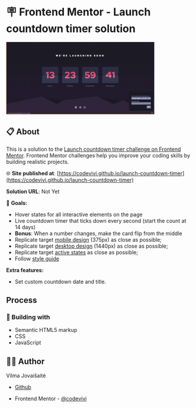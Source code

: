 # 🪧 Frontend Mentor - Launch countdown timer solution

![alt app screenshot](./assets/images/screenshot.png)

## 📋 About

This is a solution to the [Launch countdown timer challenge on Frontend Mentor](https://www.frontendmentor.io/challenges/launch-countdown-timer-N0XkGfyz-). Frontend Mentor challenges help you improve your coding skills by building realistic projects.

🌐 **Site published at**: [https://codevivi.github.io/launch-countdown-timer](https://codevivi.github.io/launch-countdown-timer)

**Solution URL**: Not Yet

🎯 **Goals:**

- Hover states for all interactive elements on the page
- Live countdown timer that ticks down every second (start the count at 14 days)
- **Bonus**: When a number changes, make the card flip from the middle
- Replicate target [mobile design](./challenge/design/mobile-design.jpg) (375px) as close as possible;
- Replicate target [desktop design](./challenge/design/desktop-design.jpg) (1440px) as close as possible;
- Replicate target [active states](./challenge/design/active-states.jpg) as close as possible;
- Follow [style guide](./challenge/style-guide.md)

**Extra features:**

- Set custom countdown date and title.

## Process

### 🧰 Building with

- Semantic HTML5 markup
- CSS
- JavaScript

## 👩‍💻 Author

Vilma Jovaišaitė

- [Github](https://github.com/codevivi)

- Frontend Mentor - [@codevivi](https://www.frontendmentor.io/profile/codevivi)
